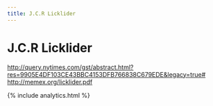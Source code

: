 ```yaml
---
title: J.C.R Licklider
---
```


# J.C.R Licklider


http://query.nytimes.com/gst/abstract.html?res=9905E4DF103CE43BBC4153DFB766838C679EDE&legacy=true#
http://memex.org/licklider.pdf


{% include analytics.html %}
